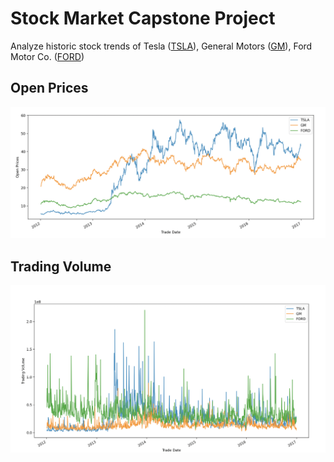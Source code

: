 # Stock Market Capstone Project

Analyze historic stock trends of Tesla ([TSLA](https://www.tradingview.com/symbols/NASDAQ-TSLA/)), General Motors ([GM](https://www.tradingview.com/symbols/NYSE-GM/)), Ford  Motor Co. ([FORD](https://www.tradingview.com/symbols/NYSE-F/))
  
## Open Prices
![open](/images/open%20prices.png)

## Trading Volume 
![volume](/images/trading%20volume.png)





